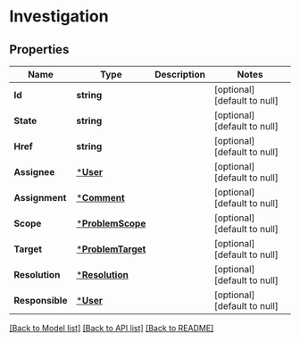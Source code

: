 # Investigation

## Properties
Name | Type | Description | Notes
------------ | ------------- | ------------- | -------------
**Id** | **string** |  | [optional] [default to null]
**State** | **string** |  | [optional] [default to null]
**Href** | **string** |  | [optional] [default to null]
**Assignee** | [***User**](user.md) |  | [optional] [default to null]
**Assignment** | [***Comment**](comment.md) |  | [optional] [default to null]
**Scope** | [***ProblemScope**](ProblemScope.md) |  | [optional] [default to null]
**Target** | [***ProblemTarget**](ProblemTarget.md) |  | [optional] [default to null]
**Resolution** | [***Resolution**](Resolution.md) |  | [optional] [default to null]
**Responsible** | [***User**](user.md) |  | [optional] [default to null]

[[Back to Model list]](../README.md#documentation-for-models) [[Back to API list]](../README.md#documentation-for-api-endpoints) [[Back to README]](../README.md)


